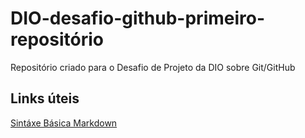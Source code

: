 # DIO-desafio-github-primeiro-repositório
Repositório criado para o Desafio de Projeto da DIO sobre Git/GitHub

## Links úteis
[Sintáxe Básica Markdown](https://www.markdownguide.org/basic-syntax/)
